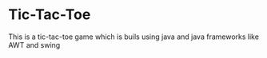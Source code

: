 # Tic-Tac-Toe
This is a tic-tac-toe game which is buils using java and java frameworks like AWT and swing
